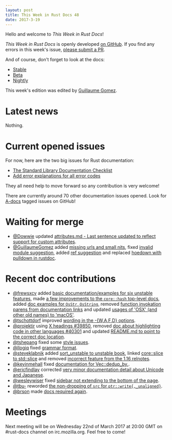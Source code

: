 ```yaml
---
layout: post
title: This Week in Rust Docs 48
date: 2017-3-19
---
```


Hello and welcome to *This Week in Rust Docs*!

*This Week in Rust Docs* is openly developed [on GitHub](https://github.com/GuillaumeGomez/this-week-in-rust-docs).
If you find any errors in this week's issue, [please submit a PR](https://github.com/GuillaumeGomez/this-week-in-rust-docs/pulls).

And of course, don't forget to look at the docs:

* [Stable](https://doc.rust-lang.org/)
* [Beta](https://doc.rust-lang.org/beta/)
* [Nightly](https://doc.rust-lang.org/nightly/)

This week's edition was edited by [Guillaume Gomez](https://github.com/GuillaumeGomez).

# Latest news

Nothing.

# Current opened issues

For now, here are the two big issues for Rust documentation:

* [The Standard Library Documentation Checklist](https://github.com/rust-lang/rust/issues/29329)
* [Add error explanations for all error codes](https://github.com/rust-lang/rust/issues/32777)

They all need help to move forward so any contribution is very welcome!

There are currently around 70 other documentation issues opened. Look for [A-docs](https://github.com/rust-lang/rust/issues?q=is%3Aopen+is%3Aissue+label%3AA-docs) tagged issues on GitHub!

# Waiting for merge

* [@Dowwie](https://github.com/Dowwie) updated [attributes.md - Last sentence updated to reflect support for custom attributes](https://github.com/rust-lang/rust/pull/39691).
* [@GuillaumeGomez](https://github.com/GuillaumeGomez) added [missing urls and small nits](https://github.com/rust-lang/rust/pull/39513), fixed [invalid module suggestion](https://github.com/rust-lang/rust/pull/38255), added [ref suggestion](https://github.com/rust-lang/rust/pull/37658) and replaced [hoedown with pulldown in rustdoc](https://github.com/rust-lang/rust/pull/40338).

# Recent doc contributions

* [@frewsxcv](https://github.com/frewsxcv) added [basic documentation/examples for six unstable features](https://github.com/rust-lang/rust/pull/40452), made [a few improvements to the `core::hash` top-level docs](https://github.com/rust-lang/rust/pull/40505), added [doc examples for `OsStr`, `OsString`](https://github.com/rust-lang/rust/pull/40458), removed [function invokation parens from documentation links](https://github.com/rust-lang/rust/pull/40456) and updated [usages of 'OSX' (and other old names) to 'macOS'](https://github.com/rust-lang/rust/pull/40457).
* [@tschottdorf](https://github.com/tschottdorf) improved [wording in the -{W,A,F,D} options](https://github.com/rust-lang/rust/pull/40453).
* [@projektir](https://github.com/projektir) using [X headings #39850](https://github.com/rust-lang/rust/pull/40496), removed [doc about highlighting code in other languages #40301](https://github.com/rust-lang/rust/pull/40466) and updated [README.md to point to the correct doc location](https://github.com/rust-lang/rust/pull/40467).
* [@tshepang](https://github.com/tshepang) fixed some [style issues](https://github.com/rust-lang/rust/pull/40463).
* [@llogiq](https://github.com/llogiq) fixed [grammar format](https://github.com/rust-lang/rust/pull/40495).
* [@steveklabnik](https://github.com/steveklabnik) added [sort_unstable to unstable book](https://github.com/rust-lang/rust/pull/40586), linked [core::slice to std::slice](https://github.com/rust-lang/rust/pull/40520) and removed [incorrect feature from the 1.16 relnotes](https://github.com/rust-lang/rust/pull/40517).
* [@kevinmehall](https://github.com/kevinmehall) fixed [documentation for Vec::dedup_by.](https://github.com/rust-lang/rust/pull/40536).
* [@ericfindlay](https://github.com/ericfindlay) corrected [very minor documentation detail about Unicode and Japanese](https://github.com/rust-lang/rust/pull/40499).
* [@wesleywiser](https://github.com/wesleywiser) fixed [sidebar not extending to the bottom of the page](https://github.com/rust-lang/rust/pull/40497).
* [@tbu-](https://github.com/tbu-) reworded [the non-dropping of `src` for `ptr::write{,_unaligned}`](https://github.com/rust-lang/rust/pull/40387).
* [@brson](https://github.com/brson) made [docs required again](https://github.com/rust-lang/rust/pull/40526).

# Meetings

Next meeting will be on Wednesday 22nd of March 2017 at 20:00 GMT on #rust-docs channel on irc.mozilla.org. Feel free to come!
